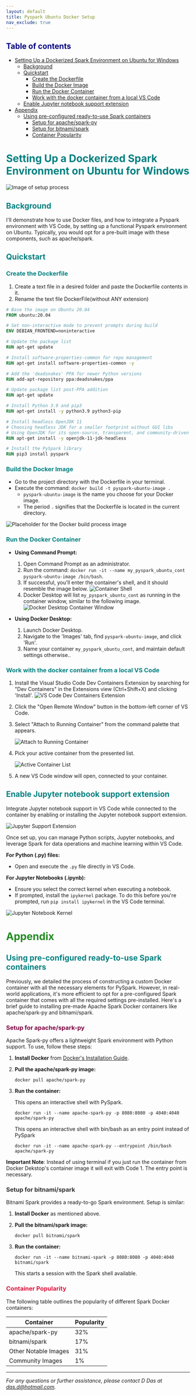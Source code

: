 ```yaml
---
layout: default
title: Pyspark Ubuntu Docker Setup
nav_exclude: true
---
```


## <span style="color: navy;">Table of contents</span>

- [Setting Up a Dockerized Spark Environment on Ubuntu for Windows  ](#setting-up-a-dockerized-spark-environment-on-ubuntu-for-windows--)
  - [Background](#background)
  - [Quickstart](#quickstart)
    - [Create the Dockerfile](#create-the-dockerfile)
    - [Build the Docker Image](#build-the-docker-image)
    - [Run the Docker Container](#run-the-docker-container)
    - [Work with the docker container from a local VS Code](#work-with-the-docker-container-from-a-local-vs-code)
  - [Enable Jupyter notebook support extension](#enable-jupyter-notebook-support-extension)
- [Appendix](#appendix)
  - [Using pre-configured ready-to-use Spark containers](#using-pre-configured-ready-to-use-spark-containers)
    - [Setup for apache/spark-py](#setup-for-apachespark-py)
    - [Setup for bitnami/spark](#setup-for-bitnamispark)
    - [Container Popularity](#container-popularity)




# <span style="color: teal;">Setting Up a Dockerized Spark Environment on Ubuntu for Windows  </span>

![Image of setup process](images/image7.jpg)

## <span style="color: teal;">Background

I'll demonstrate how to use Docker files, and how to integrate a Pyspark environment with VS Code, by setting up a functional Pyspark environment on Ubuntu. Typically, you would opt for a pre-built image with these components, such as apache/spark.             

## <span style="color: teal;">Quickstart</span>

### <span style="color: teal;">Create the Dockerfile</span>

1. Create a text file in a desired folder and paste the Dockerfile contents in it.
2. Rename the text file DockerFile(without ANY extension)

```Dockerfile
# Base the image on Ubuntu 20.04
FROM ubuntu:20.04  

# Set non-interactive mode to prevent prompts during build
ENV DEBIAN_FRONTEND=noninteractive  

# Update the package list
RUN apt-get update  

# Install software-properties-common for repo management
RUN apt-get install software-properties-common -y  

# Add the 'deadsnakes' PPA for newer Python versions
RUN add-apt-repository ppa:deadsnakes/ppa  

# Update package list post-PPA addition
RUN apt-get update  

# Install Python 3.9 and pip3
RUN apt-get install -y python3.9 python3-pip  

# Install headless OpenJDK 11
# Choosing headless JDK for a smaller footprint without GUI libs
# Using OpenJDK for its open-source, transparent, and community-driven nature
RUN apt-get install -y openjdk-11-jdk-headless  

# Install the PySpark library
RUN pip3 install pyspark
```

### <span style="color: teal;">Build the Docker Image</span>
- Go to the project directory with the Dockerfile in your terminal.
- Execute the command: `docker build -t pyspark-ubuntu-image .`
  - `pyspark-ubuntu-image` is the name you choose for your Docker image.
  - The period `.` signifies that the Dockerfile is located in the current directory.

![Placeholder for the Docker build process image](images/image9.png)

### <span style="color: teal;">Run the Docker Container</span>

- **Using Command Prompt:**
  1. Open Command Prompt as an administrator.
  2. Run the command: `docker run -it --name my_pyspark_ubuntu_cont pyspark-ubuntu-image /bin/bash`.
  3. If successful, you'll enter the container's shell, and it should resemble the image below.
     ![Container Shell](images/image6.png)
  4. Docker Desktop will list `my_pyspark_ubuntu_cont` as running in the container window, similar to the following image.
     ![Docker Desktop Container Window](images/image8.png)

- **Using Docker Desktop:**
  1. Launch Docker Desktop.
  2. Navigate to the 'Images' tab, find `pyspark-ubuntu-image`, and click 'Run'.
  3. Name your container `my_pyspark_ubuntu_cont`, and maintain default settings otherwise..

### <span style="color: teal;">Work with the docker container from a local VS Code</span>

1. Install the Visual Studio Code Dev Containers Extension by searching for "Dev Containers" in the Extensions view (Ctrl+Shift+X) and clicking 'Install'.
   ![VS Code Dev Containers Extension](images/image5.png)

2. Click the "Open Remote Window" button in the bottom-left corner of VS Code.

3. Select "Attach to Running Container" from the command palette that appears.

   ![Attach to Running Container](images/image3.png)

4. Pick your active container from the presented list.

   ![Active Container List](images/image2.png)

5. A new VS Code window will open, connected to your container.

## <span style="color: teal;">Enable Jupyter notebook support extension</span>

Integrate Jupyter notebook support in VS Code while connected to the container by enabling or installing the Jupyter notebook support extension.

![Jupyter Support Extension](images/image4.png)

Once set up, you can manage Python scripts, Jupyter notebooks, and leverage Spark for data operations and machine learning within VS Code.

**For Python (.py) files:**
- Open and execute the `.py` file directly in VS Code.

**For Jupyter Notebooks (.ipynb):**
- Ensure you select the correct kernel when executing a notebook.
- If prompted, install the `ipykernel` package. To do this before you're prompted, run `pip install ipykernel` in the VS Code terminal.

![Jupyter Notebook Kernel](images/image10.png)

# <span style="color: #228B22;">Appendix</span>

## <span style="color: teal;">Using pre-configured ready-to-use Spark containers</span>

Previously, we detailed the process of constructing a custom Docker container with all the necessary elements for PySpark. However, in real-world applications, it's more efficient to opt for a pre-configured Spark container that comes with all the required settings pre-installed. Here's a brief guide to installing pre-made Apache Spark Docker containers like apache/spark-py and bitnami/spark.

### <span style="color: #7e0041;">Setup for apache/spark-py</span>

Apache Spark-py offers a lightweight Spark environment with Python support. To use, follow these steps:

1. **Install Docker** from [Docker's Installation Guide](https://docs.docker.com/engine/install/).

2. **Pull the apache/spark-py image:**
   ```shell
   docker pull apache/spark-py
   ```

3. **Run the container:**
   
   This opens an interactive shell with PySpark.
   ```shell
   docker run -it --name apache-spark-py -p 8080:8080 -p 4040:4040 apache/spark-py
   ```
   This opens an interactive shell with bin/bash as an entry point instead of PySpark

   ```
   docker run -it --name apache-spark-py --entrypoint /bin/bash apache/spark-py
   ```
  
  **Important Note**: Instead of using terminal if you just run the container from Docker Dekstop's container image it will exit with Code 1. The entry point is necessary.

### <span style="color: #333333;">Setup for bitnami/spark</span>

Bitnami Spark provides a ready-to-go Spark environment. Setup is similar:

1. **Install Docker** as mentioned above.

2. **Pull the bitnami/spark image:**
   ```shell
   docker pull bitnami/spark
   ```

3. **Run the container:**
   ```shell
   docker run -it --name bitnami-spark -p 8080:8080 -p 4040:4040 bitnami/spark
   ```
   This starts a session with the Spark shell available.

### <span style="color: #DC143C;">Container Popularity</span>

The following table outlines the popularity of different Spark Docker containers:

| Container | Popularity |
|-----------|------------|
| apache/spark-py | 32% |
| bitnami/spark | 17% |
| Other Notable Images | 31% |
| Community Images | 1% |


---

*For any questions or further assistance, please contact D Das at das.d@hotmail.com.*